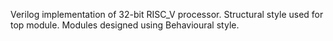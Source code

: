 Verilog implementation of 32-bit RISC_V processor.
Structural style used for top module.
Modules designed using Behavioural style.
